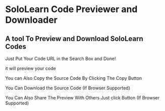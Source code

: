 # SoloLearn Code Previewer and Downloader
## A tool To Preview and Download SoloLearn Codes

Just Put Your Code URL in the Search Box and Done!

it will preview your code

You can Also Copy the Source Code By Clicking The Copy Button

You Can Download the Source Code (If Browser Supported)

You Can Also Share The Preview With Others Just click Button (If Browser Supported)


